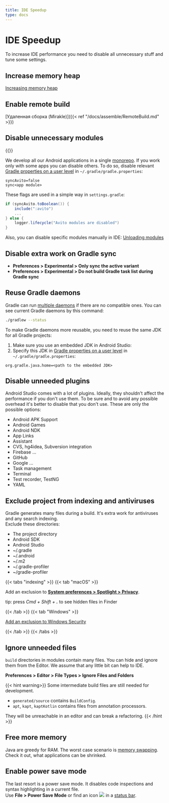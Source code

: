```yaml
---
title: IDE Speedup
type: docs
---
```


# IDE Speedup

To increase IDE performance you need to disable all unnecessary stuff and tune some settings.

## Increase memory heap

[Increasing memory heap](https://www.jetbrains.com/help/idea/increasing-memory-heap.html)

## Enable remote build

[Удаленная сборка (Mirakle)]({{< ref "/docs/assemble/RemoteBuild.md" >}})

## Disable unnecessary modules

{{<avito section>}}

We develop all our Android applications in a single [monorepo](https://en.wikipedia.org/wiki/Monorepo). If you work only with some apps you can disable others.
To do so, disable relevant [Gradle properties on a user level](https://docs.gradle.org/current/userguide/build_environment.html#sec:gradle_configuration_properties) 
in `~/.gradle/gradle.properties`:

```properties
syncAvito=false
sync<app module>
```

These flags are used in a simple way in `settings.gradle`:

```groovy
if (syncAvito.toBoolean()) {
    include(":avito")
    ...
} else {
    logger.lifecycle("Avito modules are disabled")
}
```

Also, you can disable specific modules manually in IDE: [Unloading modules](https://www.jetbrains.com/help/idea/unloading-modules.html)

## Disable extra work on Gradle sync

- **Preferences > Experimental > Only sync the active variant**
- **Preferences > Experimental > Do not build Gradle task list during Gradle sync**

## Reuse Gradle daemons

Gradle can run [multiple daemons](https://docs.gradle.org/5.0/userguide/gradle_daemon.html#sec:why_is_there_more_than_one_daemon_process_on_my_machine)
if there are no compatible ones. You can see current Gradle daemons by this command: 

```bash
./gradlew --status
```

To make Gradle daemons more reusable, you need to reuse the same JDK for all Gradle projects:

1. Make sure you use an embedded JDK in Android Studio: [](https://developer.android.com/studio/intro/studio-config#jdk)
1. Specify this JDK in [Gradle properties on a user level](https://docs.gradle.org/current/userguide/build_environment.html#sec:gradle_configuration_properties) 
in `~/.gradle/gradle.properties`:

```properties
org.gradle.java.home=<path to the embedded JDK>
```

## Disable unneeded plugins

Android Studio comes with a lot of plugins. Ideally, they shouldn't affect the performance if you don't use them.
To be sure and to avoid any possible overhead it's better to disable that you don't use. 
These are only the possible options:

- Android APK Support
- Android Games
- Android NDK
- App Links
- Assistant
- CVS, hg4idea, Subversion integration
- Firebase ...
- GitHub
- Google ...
- Task management
- Terminal
- Test recorder, TestNG
- YAML

## Exclude project from indexing and antiviruses

Gradle generates many files during a build. It's extra work for antiviruses and any search indexing.\
Exclude these directories:

- The project directory
- Android SDK
- Android Studio
- ~/.gradle
- ~/.android
- ~/.m2
- ~/.gradle-profiler
- ~/gradle-profiler

{{< tabs "indexing" >}}
{{< tab "macOS" >}}

Add an exclusion to [**System preferences > Spotlight > Privacy**](https://support.apple.com/guide/mac-help/change-spotlight-preferences-mchlp2811/mac).

tip: press _Cmd + Shift + **.**_ to see hidden files in Finder

{{< /tab >}}
{{< tab "Windows" >}}

[Add an exclusion to Windows Security](https://support.microsoft.com/en-us/help/4028485/windows-10-add-an-exclusion-to-windows-security)

{{< /tab >}}
{{< /tabs >}}

## Ignore unneeded files

`build` directories in modules contain many files. You can hide and ignore them from the Editor. 
We assume that any little bit can help to IDE.
 
**Preferences > Editor > File Types > Ignore Files and Folders**

{{< hint warning>}}
Some intermediate build files are still needed for development.

- `generated/source` contains `BuildConfig`.
- `apt`, `kapt`, `kaptKotlin` contains files from annotation processors.

They will be unreachable in an editor and can break a refactoring.
{{< /hint >}}

## Free more memory

Java are greedy for RAM. The worst case scenario is [memory swapping](https://en.wikipedia.org/wiki/Paging#Implementations).\
Check it out, what applications can be shrinked.

## Enable power save mode

The last resort is a power save mode. It disables code inspections and syntax highlighting in a current file.\
Use **File > Power Save Mode** or find an icon ![](https://resources.jetbrains.com/help/img/idea/2020.1/icons.ide.hectorOn@2x.png) 
in a [status bar](https://www.jetbrains.com/help/idea/guided-tour-around-the-user-interface.html#status-bar).
